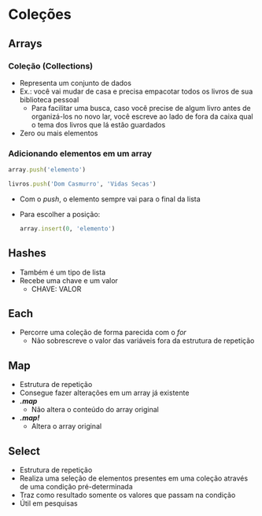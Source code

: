 # Coleções

## Arrays

### Coleção (Collections)

- Representa um conjunto de dados
- Ex.: você vai mudar de casa e precisa empacotar todos os livros de sua biblioteca pessoal
    - Para facilitar uma busca, caso você precise de algum livro antes de organizá-los no novo lar, você escreve ao lado de fora da caixa qual o tema dos livros que lá estão guardados
- Zero ou mais elementos

### Adicionando elementos em um array

```ruby
array.push('elemento')

livros.push('Dom Casmurro', 'Vidas Secas')
```

- Com o *push*, o elemento sempre vai para o final da lista
- Para escolher a posição:
    
    ```ruby
    array.insert(0, 'elemento')
    ```
    

## Hashes

- Também é um tipo de lista
- Recebe uma chave e um valor
    - CHAVE: VALOR

## Each

- Percorre uma coleção de forma parecida com o *for*
    - Não sobrescreve o valor das variáveis fora da estrutura de repetição

## Map

- Estrutura de repetição
- Consegue fazer alterações em um array já existente
- ***.map***
    - Não altera o conteúdo do array original
- ***.map!***
    - Altera o array original

## Select

- Estrutura de repetição
- Realiza uma seleção de elementos presentes em uma coleção através de uma condição pré-determinada
- Traz como resultado somente os valores que passam na condição
- Útil em pesquisas